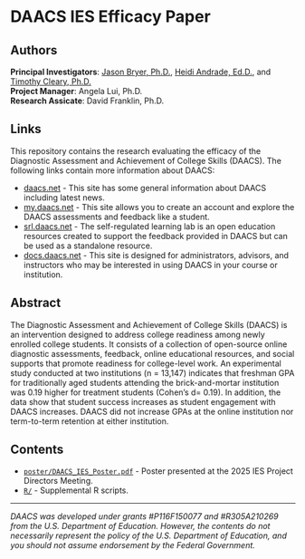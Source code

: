 # DAACS IES Efficacy Paper

<!-- badges: start -->
<!-- badges: end -->

## Authors

**Principal Investigators**: [Jason Bryer, Ph.D.](https://bryer.org), [Heidi Andrade, Ed.D.](https://www.albany.edu/education/faculty/heidi-l-andrade), and [Timothy Cleary, Ph.D.](https://gsapp.rutgers.edu/timothy-cleary)  
**Project Manager**: Angela Lui, Ph.D.  
**Research Assicate**: David Franklin, Ph.D.

## Links

This repository contains the research evaluating the efficacy of the Diagnostic Assessment and Achievement of College Skills (DAACS). The following links contain more information about DAACS:

* [daacs.net](https://daacs.net) - This site has some general information about DAACS including latest news.
* [my.daacs.net](https://my.daacs.net) - This site allows you to create an account and explore the DAACS assessments and feedback like a student.
* [srl.daacs.net](https://srl.daacs.net) - The self-regulated learning lab is an open education resources created to support the feedback provided in DAACS but can be used as a standalone resource.
* [docs.daacs.net](https://docs.daacs.net) - This site is designed for administrators, advisors, and instructors who may be interested in using DAACS in your course or institution.

## Abstract

The Diagnostic Assessment and Achievement of College Skills (DAACS) is an intervention designed to address college readiness among newly enrolled college students. It consists of a collection of open-source online diagnostic assessments, feedback, online educational resources, and social supports that promote readiness for college-level work. An experimental study conducted at two institutions (n = 13,147) indicates that freshman GPA for traditionally aged students attending the brick-and-mortar institution was 0.19 higher for treatment students (Cohen’s d= 0.19). In addition, the data show that student success increases as student engagement with DAACS increases. DAACS did not increase GPAs at the online institution nor term-to-term retention at either institution.

## Contents

* [`poster/DAACS_IES_Poster.pdf`](poster/DAACS_IES_Poster.pdf) - Poster presented at the 2025 IES Project Directors Meeting.
* [`R/`](R/) - Supplemental R scripts.


----------

*DAACS was developed under grants #P116F150077 and #R305A210269 from the U.S. Department of Education. However, the contents do not necessarily represent the policy of the U.S. Department of Education, and you should not assume endorsement by the Federal Government.*

